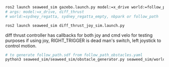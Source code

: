 

```sh
ros2 launch seaweed_sim gazebo.launch.py model:=x_drive world:=follow_path
# args: model:=x_drive, diff_thrust
# world:=sydney_regatta, sydney_regatta_empty, nbpark or follow_path
```



```sh
ros2 launch seaweed_sim diff_thrust_joy_sim.launch.py
```

diff thrust controller has callbacks for both joy and cmd velo for testing purposes
if using joy, RIGHT_TRIGGER is dead man's switch, left joystick to control motion.



```sh
# to generate follow_path.sdf from follow_path_obstacles.yaml
python3 seaweed_sim/seaweed_sim/obstacle_generator.py seaweed_sim/worlds/sydney_regatta_empty.sdf seaweed_sim/config/follow_path_obstacles.yaml -o seaweed_sim/worlds/follow_path.sdf
```
